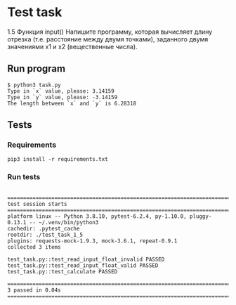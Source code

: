 # Test task

1.5 Функция input()
Напишите программу, которая вычисляет длину отрезка (т.е. расстояние между двумя точками), заданного двумя значениями x1 и x2 (вещественные числа).

## Run program

```
$ python3 task.py
Type in `x` value, please: 3.14159
Type in `y` value, please: -3.14159
The length between `x` and `y` is 6.28318
```

## Tests

### Requirements

`pip3 install -r requirements.txt`

### Run tests

```$pytest -v

=============================================================================================================== test session starts =========================================================================
platform linux -- Python 3.8.10, pytest-6.2.4, py-1.10.0, pluggy-0.13.1 -- ~/.venv/bin/python3
cachedir: .pytest_cache
rootdir: ./test_task_1_5
plugins: requests-mock-1.9.3, mock-3.6.1, repeat-0.9.1
collected 3 items                                                                                                                                                                                            

test_task.py::test_read_input_float_invalid PASSED                                                                                                                                                      
test_task.py::test_read_input_float_valid PASSED
test_task.py::test_calculate PASSED

================================================================================================================ 3 passed in 0.04s ==========================================================================
```
